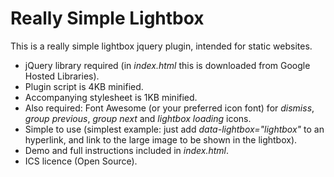 Really Simple Lightbox
======================

This is a really simple lightbox jquery plugin, intended for static websites. 

* jQuery library required (in *index.html* this is downloaded from Google Hosted Libraries).
* Plugin script is 4KB minified.
* Accompanying stylesheet is 1KB minified.
* Also required: Font Awesome (or your preferred icon font) for *dismiss*, *group previous*, *group next* and *lightbox loading* icons.
* Simple to use (simplest example: just add *data-lightbox="lightbox"* to an *<a>* hyperlink, and link to the large image to be shown in the lightbox).
* Demo and full instructions included in *index.html*.
* ICS licence (Open Source).
